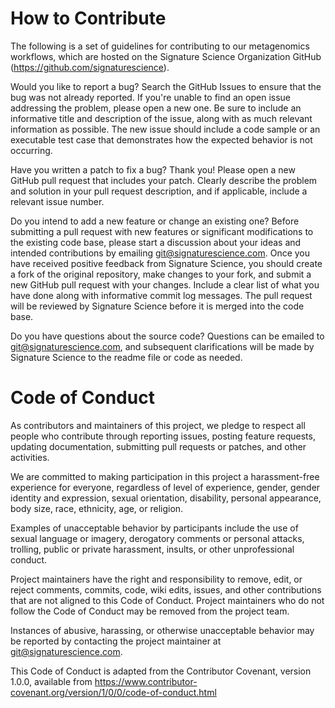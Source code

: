 # How to Contribute #

The following is a set of guidelines for contributing to our metagenomics workflows, which are hosted on the Signature Science Organization GitHub (https://github.com/signaturescience). 

Would you like to report a bug?
Search the GitHub Issues to ensure that the bug was not already reported. If you're unable to find an open issue addressing the problem, please open a new one. Be sure to include an informative title and description of the issue, along with as much relevant information as possible. The new issue should include a code sample or an executable test case that demonstrates how the expected behavior is not occurring.

Have you written a patch to fix a bug?
Thank you! Please open a new GitHub pull request that includes your patch. Clearly describe the problem and solution in your pull request description, and if applicable, include a relevant issue number.

Do you intend to add a new feature or change an existing one?
Before submitting a pull request with new features or significant modifications to the existing code base, please start a discussion about your ideas and intended contributions by emailing git@signaturescience.com. Once you have received positive feedback from Signature Science, you should create a fork of the original repository, make changes to your fork, and submit a new GitHub pull request with your changes. Include a clear list of what you have done along with informative commit log messages. The pull request will be reviewed by Signature Science before it is merged into the code base. 

Do you have questions about the source code?
Questions can be emailed to git@signaturescience.com, and subsequent clarifications will be made by Signature Science to the readme file or code as needed.

# Code of Conduct #

As contributors and maintainers of this project, we pledge to respect all people who contribute through reporting issues, posting feature requests, updating documentation, submitting pull requests or patches, and other activities.

We are committed to making participation in this project a harassment-free experience for everyone, regardless of level of experience, gender, gender identity and expression, sexual orientation, disability, personal appearance, body size, race, ethnicity, age, or religion.

Examples of unacceptable behavior by participants include the use of sexual language or imagery, derogatory comments or personal attacks, trolling, public or private harassment, insults, or other unprofessional conduct.

Project maintainers have the right and responsibility to remove, edit, or reject comments, commits, code, wiki edits, issues, and other contributions that are not aligned to this Code of Conduct. Project maintainers who do not follow the Code of Conduct may be removed from the project team.

Instances of abusive, harassing, or otherwise unacceptable behavior may be reported by contacting the project maintainer at git@signaturescience.com.

This Code of Conduct is adapted from the Contributor Covenant, version 1.0.0, available from https://www.contributor-covenant.org/version/1/0/0/code-of-conduct.html
